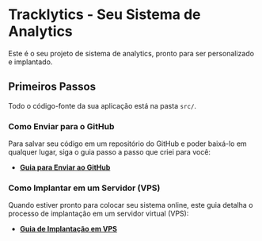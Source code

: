 # Tracklytics - Seu Sistema de Analytics

Este é o seu projeto de sistema de analytics, pronto para ser personalizado e implantado.

## Primeiros Passos

Todo o código-fonte da sua aplicação está na pasta `src/`.

### Como Enviar para o GitHub

Para salvar seu código em um repositório do GitHub e poder baixá-lo em qualquer lugar, siga o guia passo a passo que criei para você:

- **[Guia para Enviar ao GitHub](./GITHUB_GUIDE.md)**

### Como Implantar em um Servidor (VPS)

Quando estiver pronto para colocar seu sistema online, este guia detalha o processo de implantação em um servidor virtual (VPS):

- **[Guia de Implantação em VPS](./DEPLOY.md)**
